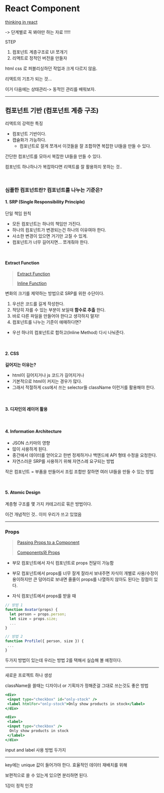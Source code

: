 # React Component

[thinking in react](https://beta.reactjs.org/learn/thinking-in-react)

-> 단계별로 꼭 봐야만 하는 자료 !!!!!

STEP

1. 컴포넌트 계층구조로 UI 쪼개기
2. 리액트로 정적인 버전을 만들자

html css 로 퍼블리싱하던 작업과 크게 다르지 않음.

리액트의 기초가 되는 것...

이거 다음에는 상태관리-> 동적인 관리를 배워보자.

---

## 컴포넌트 기반 (컴포넌트 계층 구조)

리액트의 강력한 특징

- 컴포넌트 기반이다.
- 캡슐화가 가능하다.
  - 컴포넌트로 잘게 쪼개서 이것들을 잘 조합하면 복잡한 UI들을 만들 수 있다.

간단한 컴포넌트를 모아서 복잡한 UI들을 만들 수 있다.

컴포넌트 하나하나가 복잡하다면 리액트를 잘 활용하지 못하는 것..

</br>

### 심플한 컴포넌트란? 컴포넌트를 나누는 기준은?

#### 1. SRP (Single Responsibility Principle)

단일 책임 원칙

- 모든 컴포넌트는 하나의 책임만 가진다.
- 하나의 컴포넌트가 변경되는건 하나의 이유여야 한다.
- 사소한 변경이 있으면 거기만 고칠 수 있게.
- 컴포넌트가 너무 길어지면... 쪼개줘야 한다.

</br>

#### Extract Function

> [Extract Function](https://refactoring.com/catalog/extractFunction.html)
>
> [Inline Function](https://refactoring.com/catalog/inlineFunction.html)
>

변화의 크기를 제약하는 방법으로 SRP를 위한 수단이다.

1. 우선은 코드를 길게 작성한다.
2. 적당히 자를 수 있는 부분이 보일때 __함수로 추출__ 한다.
3. 바로 다른 파일을 만들어야 한다고 생각하지 말자!
4. 컴포넌트를 나누는 기준이 애매하다면?

- 우선 하나의 컴포넌트로 합하고(Inline Method) 다시 나눠준다.

</br>

#### 2. CSS

 __길어지는 이유는?__

- html이 길어지거나 js 코드가 길어지거나
- 기본적으로 html이 커지는 경우가 많다.
- 그래서 적절하게 css에서 쓰는 selector들 className 이런거를 활용해야 한다.

</br>

#### 3. 디자인의 레이어 활용

</br>

#### 4. Information Architecture

- JSON 스키마의 영향
- 많이 사용하게 된다.
- 중간에서 데이터를 얻어오고 한번 정제하거나 백엔드에 API 형태 수정을 요청한다.
- 자연스러운 SRP를 사용하기 위해 자연스레 요구되는 방법

작은 컴포넌트 = 부품을 만들어서 조립
조합만 잘하면 여러 UI들을 만들 수 있는 방법

</br>

#### 5. Atomic Design

계층형 구조를 몇 가지 카테고리로 묶은 방법이다.

이건 개념적인 것.. 이미 우리가 쓰고 있었음

---

### Props

> [Passing Props to a Component](https://beta.reactjs.org/learn/passing-props-to-a-component)
>
> [Components와 Props](https://ko.reactjs.org/docs/components-and-props.html)
>

- 부모 컴포넌트에서 자식 컴포넌트로 props 전달이 가능함

- 부모 컴포넌트에서 props를 너무 잘게 잘라서 보내주면 자식이 개별로 사용/수정이 용이하지만 큰 덩어리로 보내면 줄줄이 props를 나열하지 않아도 된다는 장점이 있다.

- 자식 컴포넌트에서 props를 받을 때

```jsx
// 방법 1
function Avatar(props) {
  let person = props.person;
  let size = props.size;
  ...
}

// 방법 2
function Profile({ person, size }) {
 ...
}
```

두가지 방법이 있는데 우리는 방법 2를 택해서 실습해 볼 예정이다.

---

새로운 프로젝트 하나 생성

className을 쓸때는 디자이너 or 기획자가 정해준걸 그대로 쓰는것도 좋은 방법

```jsx
<div>
 <input type="checkbox" id="only-stock" />
 <label htmlFor="only-stock">Only show products in stock</label>
</div>

<div>
 <label>
 <input type="checkbox" />
  Only show products in stock
 </label>
</div>
```

input and label 사용 방법 두가지

---

key에는 unique 값이 들어가야 한다. 효율적인 데이터 재배치를 위해

보편적으로 쓸 수 있는게 있으면 분리하면 된다.

1강이 정적 인것